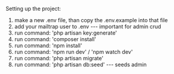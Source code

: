 Setting up the project:

1. make a new .env file, than copy the .env.example into that file
2. add your mailtrap user to .env --- important for admin crud
3. run command: 'php artisan key:generate'
4. run command: 'composer install' 
5. run command: 'npm install'
6. run command: 'npm run dev' / 'npm watch dev'
7. run command: 'php artisan migrate'
8. run command: 'php artisan db:seed' --- seeds admin